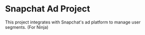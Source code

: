 # Snapchat Ad Project

This project integrates with Snapchat's ad platform to manage user segments. (For Ninja)